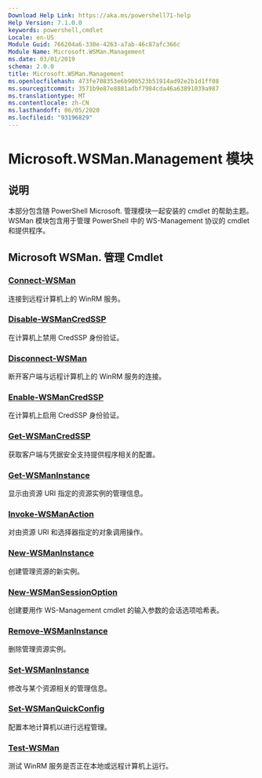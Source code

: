 ```yaml
---
Download Help Link: https://aka.ms/powershell71-help
Help Version: 7.1.0.0
keywords: powershell,cmdlet
Locale: en-US
Module Guid: 766204a6-330e-4263-a7ab-46c87afc366c
Module Name: Microsoft.WSMan.Management
ms.date: 03/01/2019
schema: 2.0.0
title: Microsoft.WSMan.Management
ms.openlocfilehash: 473fe708353e6b900523b51914ad92e2b1d1ff08
ms.sourcegitcommit: 3571b9e87e8881adbf7984cda46a63891039a987
ms.translationtype: MT
ms.contentlocale: zh-CN
ms.lasthandoff: 06/05/2020
ms.locfileid: "93196829"
---
```

# Microsoft.WSMan.Management 模块

## 说明

本部分包含随 PowerShell Microsoft. 管理模块一起安装的 cmdlet 的帮助主题。 WSMan 模块包含用于管理 PowerShell 中的 WS-Management 协议的 cmdlet 和提供程序。

## Microsoft WSMan. 管理 Cmdlet

### [Connect-WSMan](Connect-WSMan.md)
连接到远程计算机上的 WinRM 服务。

### [Disable-WSManCredSSP](Disable-WSManCredSSP.md)
在计算机上禁用 CredSSP 身份验证。

### [Disconnect-WSMan](Disconnect-WSMan.md)
断开客户端与远程计算机上的 WinRM 服务的连接。

### [Enable-WSManCredSSP](Enable-WSManCredSSP.md)
在计算机上启用 CredSSP 身份验证。

### [Get-WSManCredSSP](Get-WSManCredSSP.md)
获取客户端与凭据安全支持提供程序相关的配置。

### [Get-WSManInstance](Get-WSManInstance.md)
显示由资源 URI 指定的资源实例的管理信息。

### [Invoke-WSManAction](Invoke-WSManAction.md)
对由资源 URI 和选择器指定的对象调用操作。

### [New-WSManInstance](New-WSManInstance.md)
创建管理资源的新实例。

### [New-WSManSessionOption](New-WSManSessionOption.md)
创建要用作 WS-Management cmdlet 的输入参数的会话选项哈希表。

### [Remove-WSManInstance](Remove-WSManInstance.md)
删除管理资源实例。

### [Set-WSManInstance](Set-WSManInstance.md)
修改与某个资源相关的管理信息。

### [Set-WSManQuickConfig](Set-WSManQuickConfig.md)
配置本地计算机以进行远程管理。

### [Test-WSMan](Test-WSMan.md)
测试 WinRM 服务是否正在本地或远程计算机上运行。

